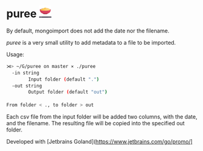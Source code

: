 # puree <img src="index.jpg" width="32px" height="32px"/>

By default, mongoimport does not add the date nor the filename.

*puree* is a very small utility to add metadata to a file to be imported.

Usage:

```bash
⋊> ~/G/puree on master ⨯ ./puree
  -in string
    	Input folder (default ".")
  -out string
    	Output folder (default "out")
    	
From folder < ., to folder > out 
```

Each csv file from the input folder will be added two columns, with the date, and the filename.
The resulting file will be copied into the specified out folder.


Developed with [Jetbrains Goland](https://www.jetbrains.com/go/promo/]

